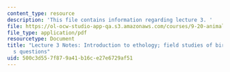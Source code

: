 ```yaml
---
content_type: resource
description: 'This file contains information regarding lecture 3. '
file: https://ol-ocw-studio-app-qa.s3.amazonaws.com/courses/9-20-animal-behavior-fall-2013/500c3d557f879a41b16ce27e6729af51_MIT9_20F13_Lec3.pdf
file_type: application/pdf
resourcetype: Document
title: "Lecture 3 Notes: Introduction to ethology; field studies of birds; Niko Tinbergen\u2019\
  s questions"
uid: 500c3d55-7f87-9a41-b16c-e27e6729af51
---
```


